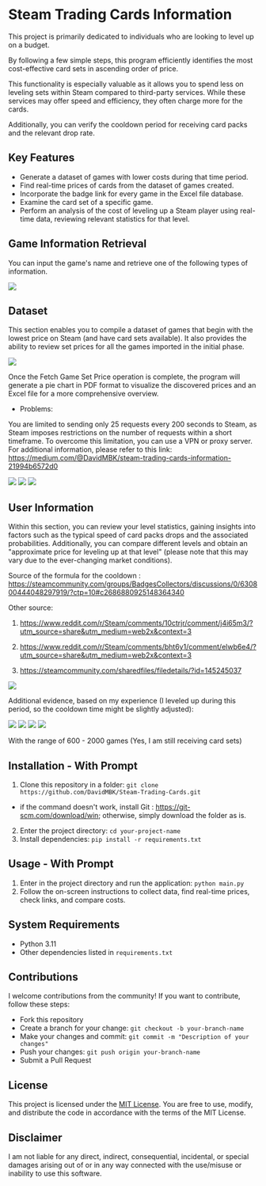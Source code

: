 # Steam Trading Cards Information
This project is primarily dedicated to individuals who are looking to level up on a budget.

By following a few simple steps, this program efficiently identifies the most cost-effective card sets in ascending order of price.

This functionality is especially valuable as it allows you to spend less on leveling sets within Steam compared to third-party services. While these services may offer speed and efficiency, they often charge more for the cards.

Additionally, you can verify the cooldown period for receiving card packs and the relevant drop rate.

## Key Features

- Generate a dataset of games with lower costs during that time period.
- Find real-time prices of cards from the dataset of games created.
- Incorporate the badge link for every game in the Excel file database.
- Examine the card set of a specific game.
- Perform an analysis of the cost of leveling up a Steam player using real-time data, reviewing relevant statistics for that level.


## Game Information Retrieval
You can input the game's name and retrieve one of the following types of information.

![](https://i.imgur.com/IYoh6im.png)



## Dataset

This section enables you to compile a dataset of games that begin with the lowest price on Steam (and have card sets available). It also provides the ability to review set prices for all the games imported in the initial phase.

![](https://i.imgur.com/huOxBT5.png)

Once the Fetch Game Set Price operation is complete, the program will generate a pie chart in PDF format to visualize the discovered prices and an Excel file for a more comprehensive overview.

* Problems: 

You are limited to sending only 25 requests every 200 seconds to Steam, as Steam imposes restrictions on the number of requests within a short timeframe. To overcome this limitation, you can use a VPN or proxy server. For additional information, please refer to this link: https://medium.com/@DavidMBK/steam-trading-cards-information-21994b6572d0

![](https://i.imgur.com/2PNlAOe.png)
![](https://i.imgur.com/wpgktm4.png)
![](https://i.imgur.com/pa0oQXW.png)


## User Information

Within this section, you can review your level statistics, gaining insights into factors such as the typical speed of card packs drops and the associated probabilities. Additionally, you can compare different levels and obtain an "approximate price for leveling up at that level" (please note that this may vary due to the ever-changing market conditions).

Source of the formula for the cooldown : https://steamcommunity.com/groups/BadgesCollectors/discussions/0/630800444048297919/?ctp=10#c2686880925148364340

Other source: 
1. https://www.reddit.com/r/Steam/comments/10ctrjr/comment/j4i65m3/?utm_source=share&utm_medium=web2x&context=3

2. https://www.reddit.com/r/Steam/comments/bht6y1/comment/elwb6e4/?utm_source=share&utm_medium=web2x&context=3

3. https://steamcommunity.com/sharedfiles/filedetails/?id=145245037


![](https://i.imgur.com/syUl1qr.png)

Additional evidence, based on my experience (I leveled up during this period, so the cooldown time might be slightly adjusted):

![](https://i.imgur.com/yL0QQfY.png)
![](https://i.imgur.com/xhsXOsB.png)
![](https://i.imgur.com/Nu4ZNRB.png)
![](https://i.imgur.com/GwVf8TY.png)

With the range of 600 - 2000 games  (Yes, I am still receiving card sets)

## Installation - With Prompt

1. Clone this repository in a folder: `git clone https://github.com/DavidMBK/Steam-Trading-Cards.git` 
*  if the command doesn't work, install Git : https://git-scm.com/download/win; otherwise, simply download the folder as is.
2. Enter the project directory: `cd your-project-name`
3. Install dependencies: `pip install -r requirements.txt`

## Usage - With Prompt

1. Enter in the project directory and run the application: `python main.py`
2. Follow the on-screen instructions to collect data, find real-time prices, check links, and compare costs.

## System Requirements

- Python 3.11
- Other dependencies listed in `requirements.txt`

## Contributions

I welcome contributions from the community! If you want to contribute, follow these steps:

* Fork this repository
* Create a branch for your change: `git checkout -b your-branch-name`
* Make your changes and commit: `git commit -m "Description of your changes"`
* Push your changes: `git push origin your-branch-name`
* Submit a Pull Request

## License

This project is licensed under the [MIT License](LICENSE). You are free to use, modify, and distribute the code in accordance with the terms of the MIT License.

## Disclaimer

I am not liable for any direct, indirect, consequential, incidental, or special damages arising out of or in any way connected with the use/misuse or inability to use this software.
